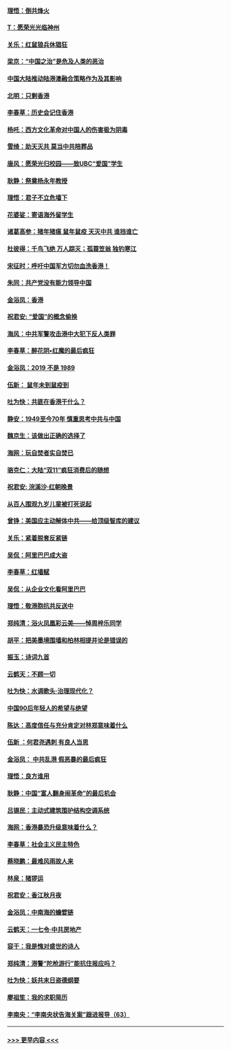 #### [理悟：倒共烽火](../pages/nsc993/n11668844.md?t=11202244) 
#### [T：愿荣光光临神州](../pages/nsc993/n11668421.md?t=11202244) 
#### [关乐：红鼠狼兵休猖狂](../pages/nsc993/n11668378.md?t=11202244) 
#### [梁京：“中国之治”是危及人类的恶治](../pages/nsc993/n11668328.md?t=11202244) 
#### [中国大陆推动陆港澳融合策略作为及其影响](../pages/nsc993/n11668157.md?t=11202244) 
#### [北明：只剩香港](../pages/nsc993/n11668002.md?t=11202244) 
#### [李春草：历史会记住香港](../pages/nsc993/n11667927.md?t=11202244) 
#### [杨吒：西方文化革命对中国人的伤害极为阴毒](../pages/nsc993/n11664521.md?t=11202244) 
#### [雪绮：助天灭共 莫当中共陪葬品](../pages/nsc993/n11662650.md?t=11202244) 
#### [唐风：愿荣光归校园——致UBC“爱国”学生](../pages/nsc993/n11662194.md?t=11202244) 
#### [耿静：祭奠杨永年教授](../pages/nsc993/n11662514.md?t=11202244) 
#### [理悟：君子不立危墙下](../pages/nsc993/n11662172.md?t=11202244) 
#### [花婆娑：寄语海外留学生](../pages/nsc993/n11662121.md?t=11202244) 
#### [诸葛高参：猪年猪瘟 鼠年鼠疫 天灭中共 谁挡谁亡](../pages/nsc993/n11661980.md?t=11202244) 
#### [杜彼得：千鸟飞绝 万人踪灭；孤蓑笠翁 独钓寒江](../pages/nsc993/n11661170.md?t=11202244) 
#### [宋征时：呼吁中国军方切勿血洗香港！](../pages/nsc993/n11415318.md?t=11202244) 
#### [朱同：共产党没有能力领导中国](../pages/nsc993/n11660421.md?t=11202244) 
#### [金浴凤：香港](../pages/nsc993/n11660419.md?t=11202244) 
#### [祝君安: “爱国”的概念偷换](../pages/nsc993/n11659706.md?t=11202244) 
#### [海风：中共军警攻击港中大犯下反人类罪](../pages/nsc993/n11659632.md?t=11202244) 
#### [李春草：醉花阴•红魔的最后疯狂](../pages/nsc993/n11659287.md?t=11202244) 
#### [金浴凤：2019 不是 1989](../pages/nsc993/n11657663.md?t=11202244) 
#### [伍新： 鼠年未到鼠疫到](../pages/nsc993/n11655098.md?t=11202244) 
#### [吐为快：共匪在香港干什么？](../pages/nsc993/n11654891.md?t=11202244) 
#### [静安：1949至今70年 慎重思考中共与中国](../pages/nsc993/n11651244.md?t=11202244) 
#### [魏京生：该做出正确的选择了](../pages/nsc993/n11653084.md?t=11202244) 
#### [海网：玩自焚者实自焚已](../pages/nsc993/n11652423.md?t=11202244) 
#### [骆克仁：大陆“双11”疯狂消费后的随想](../pages/nsc993/n11652305.md?t=11202244) 
#### [祝君安: 浣溪沙·红朝晚景](../pages/nsc993/n11652258.md?t=11202244) 
#### [从百人围观九岁儿童被打死说起](../pages/nsc993/n11651030.md?t=11202244) 
#### [曾铮：美国应主动解体中共——给顶级智库的建议](../pages/nsc993/n11649888.md?t=11202244) 
#### [关乐：紧着脱套反紧链](../pages/nsc993/n11649069.md?t=11202244) 
#### [吴侃：阿里巴巴成大盗](../pages/nsc993/n11645523.md?t=11202244) 
#### [李春草：红墙赋](../pages/nsc993/n11646389.md?t=11202244) 
#### [吴侃：从企业文化看阿里巴巴](../pages/nsc993/n11645476.md?t=11202244) 
#### [理悟：敬港胞抗共反送中](../pages/nsc993/n11645466.md?t=11202244) 
#### [郑纯清：浴火凤凰彩云美——悼周梓乐同学](../pages/nsc993/n11645155.md?t=11202244) 
#### [胡平：把美墨境围墙和柏林相提并论是错误的](../pages/nsc993/n11645134.md?t=11202244) 
#### [振玉：诗词九首](../pages/nsc993/n11644081.md?t=11202244) 
#### [云鹤天：不顾一切](../pages/nsc993/n11643508.md?t=11202244) 
#### [吐为快：水调歌头·治理现代化？](../pages/nsc993/n11643485.md?t=11202244) 
#### [中国90后年轻人的希望与绝望](../pages/nsc993/n11642317.md?t=11202244) 
#### [陈达：高度信任与充分肯定对林郑意味着什么](../pages/nsc993/n11641441.md?t=11202244) 
#### [伍新 ：何君尧遇刺 有良人当思](../pages/nsc993/n11641503.md?t=11202244) 
#### [金浴凤： 中共乱港  假恶暴的最后疯狂](../pages/nsc993/n11641495.md?t=11202244) 
#### [理悟：良方谁用](../pages/nsc993/n11641463.md?t=11202244) 
#### [耿静：中国“富人翻身闹革命”的最后机会](../pages/nsc993/n11640655.md?t=11202244) 
#### [吕锡民：主动式建筑围护结构空调系统](../pages/nsc993/n11640168.md?t=11202244) 
#### [海网：香港暴恐升级意味着什么？](../pages/nsc993/n11635904.md?t=11202244) 
#### [李春草：社会主义民主特色](../pages/nsc993/n11634657.md?t=11202244) 
#### [蔡晓鹏：最难风雨故人来](../pages/nsc993/n11633145.md?t=11202244) 
#### [林泉：猪猡运](../pages/nsc993/n11631469.md?t=11202244) 
#### [祝君安：香江秋月夜](../pages/nsc993/n11631440.md?t=11202244) 
#### [金浴凤：中南海的蟾嬖链](../pages/nsc993/n11631290.md?t=11202244) 
#### [云鹤天：一七令·中共房地产](../pages/nsc993/n11630084.md?t=11202244) 
#### [容干：我是愧对盛世的诗人](../pages/nsc993/n11630059.md?t=11202244) 
#### [郑纯清：港警“陀枪游行”能抗住报应吗？](../pages/nsc993/n11629999.md?t=11202244) 
#### [吐为快：妖共末日盗德纲要](../pages/nsc993/n11628610.md?t=11202244) 
#### [廖祖笙：我的求职简历](../pages/nsc993/n11628492.md?t=11202244) 
#### [李南央：“李南央状告海关案”跟进报导（63）](../pages/nsc993/n11627039.md?t=11202244) 

----
#### [ >>> 更早内容 <<< ](../indexes/nsc993-earlier.md)
